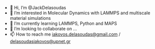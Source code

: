 - 👋 Hi, I’m @JackDelasoudas
- 👀 I’m interested in Molecular Dynamics with LAMMPS and multiscale material simulations
- 🌱 I’m currently learning LAMMPS, Python and MAPS
- 💞️ I’m looking to collaborate on ...
- 📫 How to reach me iakovos.delasoudas@gmail.com / delasoudasiakovos@upnet.gr

<!---
JackDelasoudas/JackDelasoudas is a ✨ special ✨ repository because its `README.md` (this file) appears on your GitHub profile.
You can click the Preview link to take a look at your changes.
--->
